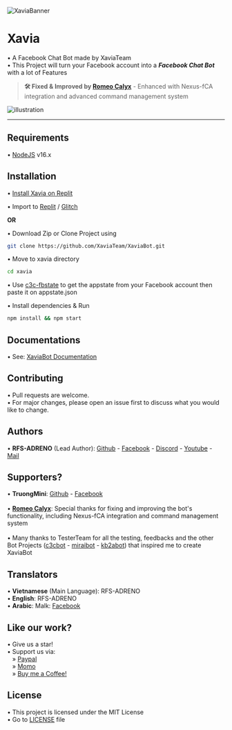 ![XaviaBanner](https://i.ibb.co/K0ZSt89/XaviaFCB.png)

# Xavia

• A Facebook Chat Bot made by XaviaTeam<br />
• This Project will turn your Facebook account into a **_Facebook Chat Bot_** with a lot of Features

> **🛠️ Fixed & Improved by [Romeo Calyx](https://github.com/RomeoCalyx)**  - Enhanced with Nexus-fCA integration and advanced command management system

![illustration](https://i.ibb.co/5MCXJkX/309961956-852941662506289-2438726751602905775-n.png)

<hr />

## Requirements

• [NodeJS](https://nodejs.org/en/) v16.x

## Installation

• [Install Xavia on Replit](https://www.youtube.com/watch?v=WUva_shyMqM)

• Import to [Replit](https://replit.com/github/XaviaTeam/XaviaBot) / [Glitch](https://glitch.com/edit/#!/import/github/XaviaTeam/XaviaBot)

**OR**

• Download Zip or Clone Project using

```bash
git clone https://github.com/XaviaTeam/XaviaBot.git
```

• Move to xavia directory

```bash
cd xavia
```

• Use [c3c-fbstate](https://github.com/c3cbot/c3c-fbstate) to get the appstate from your Facebook account then paste it on appstate.json

• Install dependencies & Run

```bash
npm install && npm start
```

## Documentations

• See: [XaviaBot Documentation](https://github.com/XaviaTeam/XaviaBot/blob/main/DOCS.md)

## Contributing

• Pull requests are welcome.<br/>
• For major changes, please open an issue first to discuss what you would like to change.

## Authors

• **RFS-ADRENO** (Lead Author):
[Github](https://github.com/RFS-ADRENO) -
[Facebook](https://www.facebook.com/Dungto213) -
[Discord](https://discord.gg/a5uKHKSPww) -
[Youtube](https://www.youtube.com/channel/UCmL-430tKfEJYJ1rzBOCOjA) -
[Mail](mailto:xaviateam@protonmail.com)<br />

## Supporters?

• **TruongMini**:
[Github](https://github.com/truong9c2208) -
[Facebook](https://www.facebook.com/shibasama.dev)
<br /><br />
• **[Romeo Calyx](https://github.com/RomeoCalyx)**:
Special thanks for fixing and improving the bot's functionality, including Nexus-fCA integration and command management system
<br /><br />
• Many thanks to TesterTeam for all the testing, feedbacks and the other Bot Projects ([c3cbot](https://github.com/c3cbot/legacy-c3cbot) - [miraibot](https://github.com/miraiPr0ject/miraiv2) - [kb2abot](https://github.com/kb2ateam/kb2abot-client)) that inspired me to create XaviaBot

## Translators

• **Vietnamese** (Main Language): RFS-ADRENO<br />
• **English**: RFS-ADRENO<br />
• **Arabic**: Malk: [Facebook](https://www.facebook.com/profile.php?id=100070177323616)<br />

## Like our work?

• Give us a star!<br />
• Support us via:<br />
&nbsp;&nbsp;&nbsp;» [Paypal](https://www.paypal.com/paypalme/dungto213)<br />
&nbsp;&nbsp;&nbsp;» [Momo](https://me.momo.vn/gMIMulsaUqsbf6iAiXt3)<br />
&nbsp;&nbsp;&nbsp;» [Buy me a Coffee!](https://ko-fi.com/xaviateam)

## License

• This project is licensed under the MIT License<br />
• Go to [LICENSE](https://github.com/XaviaTeam/XaviaBot/blob/main/LICENSE) file
#
